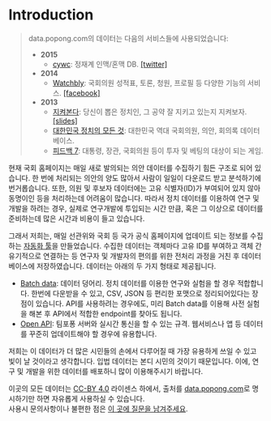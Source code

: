 # Introduction

> data.popong.com의 데이터는 다음의 서비스들에 사용되었습니다:
>
> - **2015**
>     - [cywc](http://cywc.github.io/): 정재계 인맥/혼맥 DB.
>         [[twitter]](https://twitter.com/cywcan)
> - **2014**
>     - [Watchbly](https://play.google.com/store/apps/details?id=kr.applepi.watchassembly): 국회의원 성적표, 토론, 청원, 프로필 등 다양한 기능의 서비스.
>         [[facebook]](https://www.facebook.com/watchbly/)
> - **2013**
>     - [지켜본다](https://play.google.com/store/apps/details?id=org.sicamp.isee): 당신이 뽑은 정치인, 그 공약 잘 지키고 있는지 지켜보자.
>         [[slides]](http://www.slideshare.net/daumfoundation/ss-28241165)
>     - [대한민국 정치의 모든 것](http://pokr.kr): 대한민국 역대 국회의원, 의안, 회의록 데이터베이스.
>     - [피드백 7](http://www.feedback7.com): 대통령, 장관, 국회의원 등이 투자 및 베팅의 대상이 되는 게임.

현재 국회 홈페이지는 매일 새로 발의되는 의안 데이터를 수집하기 힘든 구조로 되어 있습니다.
한 번에 처리되는 의안의 양도 많아서 사람이 일일이 다운로드 받고 분석하기에 번거롭습니다.
또한, 의원 및 후보자 데이터에는 고유 식별자(ID)가 부여되어 있지 않아 동명이인 등을 처리하는데 어려움이 많습니다.
따라서 정치 데이터를 이용하여 연구 및 개발을 하려는 경우, 실제로 연구개발에 투입되는 시간 만큼, 혹은 그 이상으로 데이터를 준비하는데 많은 시간과 비용이 들고 있습니다.

그래서 저희는, 매일 선관위와 국회 등 국가 공식 홈페이지에 업데이트 되는 정보를 수집하는 [자동화 툴](https://github.com/teampopong/crawlers)을 만들었습니다.
수집한 데이터는 객체마다 고유 ID를 부여하고 객체 간 유기적으로 연결하는 등 연구자 및 개발자의 편의를 위한 전처리 과정을 거친 후 데이터베이스에 저장하였습니다.
데이터는 아래의 두 가지 형태로 제공됩니다.

- <a href="#batch-data">Batch data</a>: 데이터 덩어리. 정치 데이터를 이용한 연구와 실험을 할 경우 적합합니다. 한번에 다운받을 수 있고, CSV, JSON 등 편리한 포맷으로 정리되어있다는 장점이 있습니다. API를 사용하려는 경우에도, 미리 Batch data를 이용해 사전 실험을 해본 후 API에서 적합한 endpoint를 찾아도 됩니다.
- <a href="#open-api-v0-1">Open API</a>: 팀포퐁 서버와 실시간 통신을 할 수 있는 규격. 웹서비스나 앱 등 데이터를 꾸준히 업데이트해야 할 경우에 유용합니다.

저희는 이 데이터가 더 많은 시민들의 손에서 다루어질 때 가장 유용하게 쓰일 수 있고 빛이 날 것이라고 생각합니다.
입법 데이터는 본디 시민의 것이기 때문입니다.
이에, 연구 및 개발을 위한 데이터를 배포하니 많이 이용해주시기 바랍니다.

<aside class="warning">
이곳의 모든 데이터는 <a href="http://creativecommons.org/licenses/by/4.0/">CC-BY 4.0</a> 라이센스 하에서, 출처를 <a href="http://data.popong.com">data.popong.com</a>로 명시하기만 하면 자유롭게 사용하실 수 있습니다.
</aside>

<aside class="notice">
사용시 문의사항이나 불편한 점은 <a href="https://github.com/teampopong/popong-api/issues">이 곳에 질문을 남겨주세요</a>.
</aside>

